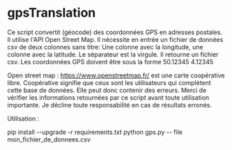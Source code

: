 # gpsTranslation
Ce script convertit (géocode) des coordonnées GPS en adresses postales.
Il utilise l'API Open Street Map.
Il nécessite en entrée un fichier de données csv de deux colonnes sans titre:
   Une colonne avec la longitude, une colonne avec la latitude.
   Le séparateur est la virgule.
Il retourne un fichier csv.
Les coordonnées GPS doivent être sous la forme 50.12345 4.12345


Open street map : https://www.openstreetmap.fr/ est une carte coopérative libre.
Coopérative signifie que ceux sont les utilisateurs qui complètent cette base de données. Elle peut donc contenir des erreurs.
Merci de vérifier les informations retournées par ce script avant toute utilisation importante.
Je décline toute responsabilité en cas de résultats erronés.

Utilisation :

pip install --upgrade -r requirements.txt
python gps.py -- file mon_fichier_de_donnees.csv
